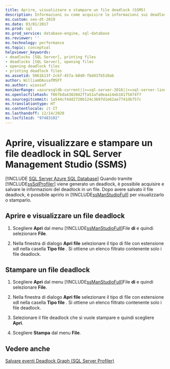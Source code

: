 ```yaml
---
title: Aprire, visualizzare e stampare un file deadlock (SSMS)
description: Informazioni su come acquisire le informazioni sui deadlock generate da SQL Server Profiler e su come visualizzarle in SQL Server Management Studio.
ms.custom: seo-dt-2019
ms.date: 03/01/2017
ms.prod: sql
ms.prod_service: database-engine, sql-database
ms.reviewer: ''
ms.technology: performance
ms.topic: conceptual
helpviewer_keywords:
- deadlocks [SQL Server], printing files
- deadlocks [SQL Server], opening files
- opening deadlock files
- printing deadlock files
ms.assetid: 5061b13f-2cb7-457a-b8d0-fbd437b510ab
author: WilliamDAssafMSFT
ms.author: wiassaf
monikerRange: =azuresqldb-current||>=sql-server-2016||>=sql-server-linux-2017||=azuresqldb-mi-current
ms.openlocfilehash: f06fbda4382042ffa51afa0eaa14eb18175874f7
ms.sourcegitcommit: 1a544cf4dd2720b124c3697d1e62ae7741db757c
ms.translationtype: HT
ms.contentlocale: it-IT
ms.lasthandoff: 12/14/2020
ms.locfileid: "97483102"
---
```

# <a name="open-view-and-print-a-deadlock-file-in-sql-server-management-studio-ssms"></a>Aprire, visualizzare e stampare un file deadlock in SQL Server Management Studio (SSMS)

[!INCLUDE [SQL Server Azure SQL Database](../../includes/applies-to-version/sql-asdb.md)]
  Quando tramite [!INCLUDE[ssSqlProfiler](../../includes/sssqlprofiler-md.md)] viene generato un deadlock, è possibile acquisire e salvare le informazioni del deadlock in un file. Dopo avere salvato il file deadlock, è possibile aprirlo in [!INCLUDE[ssManStudioFull](../../includes/ssmanstudiofull-md.md)] per visualizzarlo o stamparlo.  
  
## <a name="open-and-view-a-deadlock-file"></a>Aprire e visualizzare un file deadlock  
  
1. Scegliere **Apri** dal menu [!INCLUDE[ssManStudioFull](../../includes/ssmanstudiofull-md.md)]File **di** e quindi selezionare **File**.  
  
2. Nella finestra di dialogo **Apri file** selezionare il tipo di file con estensione xdl nella casella **Tipo file** . Si ottiene un elenco filtrato contenente solo i file deadlock.  
  
## <a name="print-a-deadlock-file"></a>Stampare un file deadlock  
  
1. Scegliere **Apri** dal menu [!INCLUDE[ssManStudioFull](../../includes/ssmanstudiofull-md.md)]File **di** e quindi selezionare **File**.  
  
2. Nella finestra di dialogo **Apri file** selezionare il tipo di file con estensione xdl nella casella **Tipo file** . Si ottiene un elenco filtrato contenente solo i file deadlock.  
  
3. Selezionare il file deadlock che si vuole stampare e quindi scegliere **Apri**.  
  
4. Scegliere **Stampa** dal menu **File**.  
  
## <a name="see-also"></a>Vedere anche  
 [Salvare eventi Deadlock Graph &#40;SQL Server Profiler&#41;](../../relational-databases/performance/save-deadlock-graphs-sql-server-profiler.md)  
  
  

